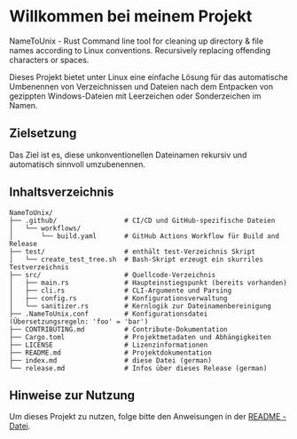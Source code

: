 # Willkommen bei meinem Projekt
NameToUnix - Rust Command line tool for cleaning up directory & file names according to Linux conventions. Recursively replacing offending characters or spaces.

Dieses Projekt bietet unter Linux eine einfache Lösung für das automatische Umbenennen von Verzeichnissen und Dateien nach dem Entpacken von gezippten Windows-Dateien mit Leerzeichen oder Sonderzeichen im Namen.

## Zielsetzung
Das Ziel ist es, diese unkonventionellen Dateinamen rekursiv und automatisch sinnvoll umzubenennen.

## Inhaltsverzeichnis

```text
NameToUnix/
├── .github/                 # CI/CD und GitHub-spezifische Dateien
│   └── workflows/
│       └── build.yaml       # GitHub Actions Workflow für Build and Release
├── test/                    # enthält test-Verzeichnis Skript
│   └── create_test_tree.sh  # Bash-Skript erzeugt ein skurriles Testverzeichnis
├── src/                     # Quellcode-Verzeichnis
│   ├── main.rs              # Haupteinstiegspunkt (bereits vorhanden)
│   ├── cli.rs               # CLI-Argumente und Parsing
│   ├── config.rs            # Konfigurationsverwaltung
│   └── sanitizer.rs         # Kernlogik zur Dateinamenbereinigung
├── .NameToUnix.conf         # Konfigurationsdatei (Übersetzungsregeln: 'foo' = 'bar')
├── CONTRIBUTING.md          # Contribute-Dokumentation
├── Cargo.toml               # Projektmetadaten und Abhängigkeiten
├── LICENSE                  # Lizenzinformationen
├── README.md                # Projektdokumentation
├── index.md                 # diese Datei (german)
└── release.md               # Infos über dieses Release (german)
```

## Hinweise zur Nutzung
Um dieses Projekt zu nutzen, folge bitte den Anweisungen in der [README -Datei](README.md).

